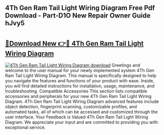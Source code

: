 ## 4Th Gen Ram Tail Light Wiring Diagram Free Pdf Download - Part-D1O New Repair Owner Guide hJvy5

# <h2><a href="http://dfr74hj.blite.top/?on=4Th+Gen+Ram+Tail+Light+Wiring+Diagram">🔗Download New 👉🔴 4Th Gen Ram Tail Light Wiring Diagram</a></h2>

[![4Th Gen Ram Tail Light Wiring Diagram download](https://i.imgur.com/lujVjoI.png)](http://dfr74hj.blite.top/?on=4Th+Gen+Ram+Tail+Light+Wiring+Diagram)
Greetings and welcome to the user manual for your newly implemented system 4Th Gen Ram Tail Light Wiring Diagram. This manual is specifically designed to help you navigate the features and functions of your product with ease. Inside, you will find detailed instructions for installation, usage, maintenance, and troubleshooting. Compatible Accessories This section lists compatible accessories and peripherals for your new 4Th Gen Ram Tail Light Wiring Diagram. 4Th Gen Ram Tail Light Wiring Diagram advanced features include object detection, fingerprint scanning, customizable profiles, and automated tasks, all of which can be accessed and customized through the user interface. Your Feedback is Valued 4Th Gen Ram Tail Light Wiring Diagram. We appreciate your input and are committed to providing you with exceptional service.
